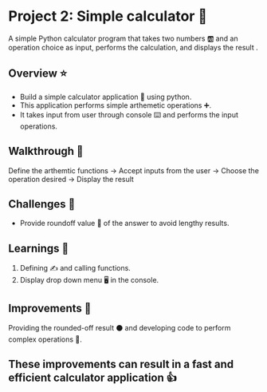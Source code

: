 # Project 2: Simple calculator 🔢
A simple Python calculator program that takes two numbers 🆎 and an operation choice as input, performs the calculation, and displays the result .
##  Overview ⭐
* Build a simple calculator application 🔢 using python.
* This application performs simple arthemetic operations ➕.
* It takes input from user through console ⌨️ and performs the input operations.
## Walkthrough 🚶
Define the arthemtic functions -> Accept inputs from the user -> Choose the operation desired -> Display the result
## Challenges 🤔
* Provide roundoff value 🔴 of the answer to avoid lengthy results.
## Learnings 📑
1. Defining ✍️ and calling functions.
2. Display drop down menu 🖥️ in the console.
## Improvements 📓
Providing the rounded-off result ⚫ and developing code to perform complex operations 📔.
## These improvements can result in a fast and efficient calculator application 👍
